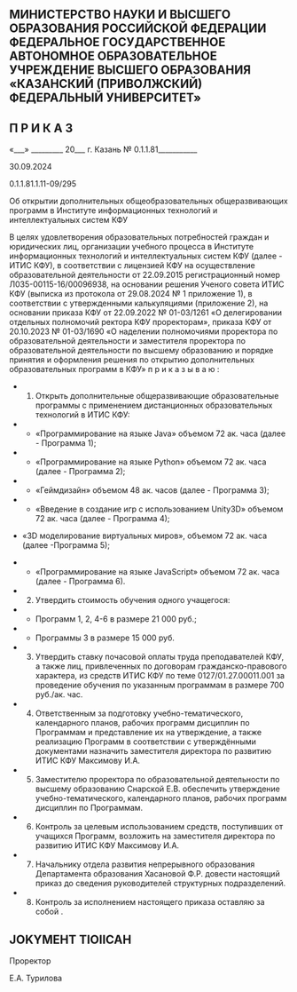 <!-- image -->

## МИНИСТЕРСТВО НАУКИ И ВЫСШЕГО ОБРАЗОВАНИЯ РОССИЙСКОЙ ФЕДЕРАЦИИ ФЕДЕРАЛЬНОЕ ГОСУДАРСТВЕННОЕ АВТОНОМНОЕ ОБРАЗОВАТЕЛЬНОЕ УЧРЕЖДЕНИЕ ВЫСШЕГО ОБРАЗОВАНИЯ «КАЗАНСКИЙ (ПРИВОЛЖСКИЙ) ФЕДЕРАЛЬНЫЙ УНИВЕРСИТЕТ»

## П Р И К А З

«\_\_\_» \_\_\_\_\_\_\_\_\_ 20\_\_\_ г.                            Казань                            № 0.1.1.81\_\_\_\_\_\_\_\_\_\_\_

30.09.2024

0.1.1.81.1.11-09/295

Об открытии дополнительных общеобразовательных общеразвивающих программ в Институте информационных технологий и интеллектуальных систем КФУ

В  целях  удовлетворения  образовательных  потребностей  граждан  и  юридических лиц, организации учебного процесса в Институте информационных  технологий  и интеллектуальных систем КФУ (далее - ИТИС КФУ), в соответствии с лицензией КФУ на осуществление  образовательной  деятельности  от  22.09.2015  регистрационный  номер Л035-00115-16/00096938, на основании решения Ученого совета ИТИС КФУ (выписка из протокола от 29.08.2024 № 1  приложение  1), в соответствии с утвержденными калькуляциями (приложение 2), на основании приказа КФУ  от 22.09.2022 № 01-03/1261 «О делегировании отдельных полномочий ректора КФУ проректорам», приказа КФУ от 20.10.2023  № 01-03/1690  «О  наделении  полномочиями  проректора  по  образовательной деятельности  и  заместителя  проректора  по  образовательной  деятельности  по  высшему образованию и порядке принятия и оформления решения по открытию дополнительных образовательных программ в КФУ» п р и к а з ы в а ю :

- 1. Открыть  дополнительные  общеразвивающие  образовательные  программы  с применением дистанционных образовательных технологий в ИТИС КФУ:
- - «Программирование на языке Java» объемом 72 ак. часа (далее - Программа 1);
- - «Программирование на языке Python» объемом 72 ак. часа (далее - Программа 2);
- - «Геймдизайн» объемом 48 ак. часов (далее - Программа 3);
- - «Введение в создание игр с использованием Unity3D» объемом 72 ак. часа (далее - Программа 4);

- «3D моделирование виртуальных миров», объемом 72 ак. часа (далее -Программа 5);

- - «Программирование на языке JavaScript» объемом 72 ак. часа (далее - Программа 6).

- 2. Утвердить стоимость обучения одного учащегося:
- -  Программ 1, 2, 4-6 в размере 21 000 руб.;
- -  Программы 3 в размере 15 000 руб.
- 3. Утвердить  ставку  почасовой  оплаты  труда  преподавателей  КФУ,  а  также  лиц, привлеченных по договорам гражданско-правового характера, из средств ИТИС КФУ по теме 0127/01.27.00011.001 за проведение  обучения по указанным программам в размере 700 руб./ак. час.
- 4. Ответственным  за  подготовку учебно-тематического, календарного планов, рабочих  программ  дисциплин  по  Программам  и  представление  их  на  утверждение,  а также  реализацию  Программ  в  соответствии  с  утверждёнными  документами  назначить заместителя директора по развитию ИТИС КФУ Максимову И.А.
- 5. Заместителю проректора по образовательной деятельности по высшему образованию Снарской Е.В. обеспечить утверждение учебно-тематического, календарного планов, рабочих программ дисциплин по Программам.
- 6. Контроль  за  целевым  использованием  средств,  поступивших  от учащихся Программ, возложить на заместителя директора по развитию ИТИС КФУ Максимову И.А.
- 7. Начальнику отдела развития непрерывного образования Департамента образования  Хасановой  Ф.Р. довести  настоящий  приказ  до  сведения  руководителей структурных подразделений.
- 8. Контроль за исполнением настоящего приказа оставляю за собой .

## JOKYMEHT TIOIICAH

Проректор

Е.А. Турилова